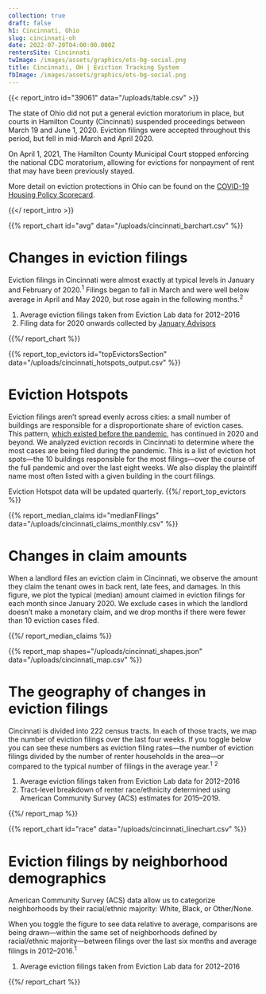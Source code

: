 ```yaml
---
collection: true
draft: false
h1: Cincinnati, Ohio
slug: cincinnati-oh
date: 2022-07-20T04:00:00.000Z
rentersSite: Cincinnati
twImage: /images/assets/graphics/ets-bg-social.png
title: Cincinnati, OH | Eviction Tracking System
fbImage: /images/assets/graphics/ets-bg-social.png
---
```


{{< report_intro id="39061" data="/uploads/table.csv" >}}

The state of Ohio did not put a general eviction moratorium in place, but courts in Hamilton County (Cincinnati) suspended proceedings between March 19 and June 1, 2020. Eviction filings were accepted throughout this period, but fell in mid-March and April 2020. 

On April 1, 2021, The Hamilton County Municipal Court stopped enforcing the national CDC moratorium, allowing for evictions for nonpayment of rent that may have been previously stayed.

More detail on eviction protections in Ohio can be found on the [COVID-19 Housing Policy Scorecard](https://evictionlab.org/covid-policy-scorecard/oh/).

{{</ report_intro >}}



{{% report_chart id="avg" data="/uploads/cincinnati_barchart.csv" %}}

# Changes in eviction filings

Eviction filings in Cincinnati were almost exactly at typical levels in January and February of 2020.<sup>1</sup> Filings began to fall in March and were well below average in April and May 2020, but rose again in the following months.<sup>2</sup>

1. Average eviction filings taken from Eviction Lab data for 2012–2016
2. Filing data for 2020 onwards collected by [January Advisors](https://www.januaryadvisors.com/)

{{%/ report_chart %}}



{{% report_top_evictors id="topEvictorsSection" data="/uploads/cincinnati_hotspots_output.csv" %}}
# Eviction Hotspots

Eviction filings aren’t spread evenly across cities: a small number of buildings are responsible for a disproportionate share of eviction cases. This pattern, [which existed before the pandemic](https://evictionlab.org/top-evicting-landlords-drive-us-eviction-crisis/), has continued in 2020 and beyond. We analyzed eviction records in Cincinnati to determine where the most cases are being filed during the pandemic. This is a list of eviction hot spots—the 10 buildings responsible for the most filings—over the course of the full pandemic and over the last eight weeks. We also display the plaintiff name most often listed with a given building in the court filings.

Eviction Hotspot data will be updated quarterly.
{{%/ report_top_evictors %}}



{{% report_median_claims id="medianFilings" data="/uploads/cincinnati_claims_monthly.csv" %}}








# Changes in claim amounts

When a landlord files an eviction claim in Cincinnati, we observe the amount they claim the tenant owes in back rent, late fees, and damages. In this figure, we plot the typical (median) amount claimed in eviction filings for each month since January 2020. We exclude cases in which the landlord doesn’t make a monetary claim, and we drop months if there were fewer than 10 eviction cases filed.










{{%/ report_median_claims %}}



{{% report_map shapes="/uploads/cincinnati_shapes.json" data="/uploads/cincinnati_map.csv" %}}

# The geography of changes in eviction filings

Cincinnati is divided into 222 census tracts. In each of those tracts, we map the number of eviction filings over the last four weeks. If you toggle below you can see these numbers as eviction filing rates—the number of eviction filings divided by the number of renter households in the area—or compared to the typical number of filings in the average year.<sup>1</sup> <sup>2</sup>

1. Average eviction filings taken from Eviction Lab data for 2012–2016
2. Tract-level breakdown of renter race/ethnicity determined using American Community Survey (ACS) estimates for 2015–2019.

{{%/ report_map %}}



{{% report_chart id="race" data="/uploads/cincinnati_linechart.csv" %}}





# Eviction filings by neighborhood demographics

American Community Survey (ACS) data allow us to categorize neighborhoods by their racial/ethnic majority: White, Black, or Other/None. 

When you toggle the figure to see data relative to average, comparisons are being drawn—within the same set of neighborhoods defined by racial/ethnic majority—between filings over the last six months and average filings in 2012–2016.<sup>1</sup> 

1. Average eviction filings taken from Eviction Lab data for 2012–2016





{{%/ report_chart %}}